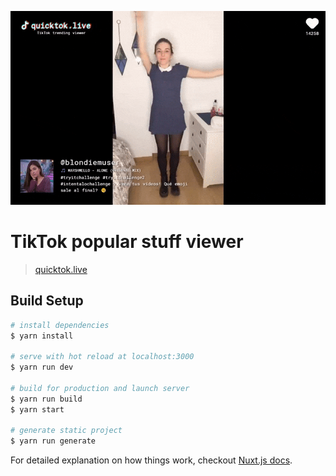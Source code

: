 <p align="center">
  <img src="./assets/cover.gif">
</p>

# TikTok popular stuff viewer
> [quicktok.live](https://quicktok.live)

## Build Setup

``` bash
# install dependencies
$ yarn install

# serve with hot reload at localhost:3000
$ yarn run dev

# build for production and launch server
$ yarn run build
$ yarn start

# generate static project
$ yarn run generate
```

For detailed explanation on how things work, checkout [Nuxt.js docs](https://nuxtjs.org).
